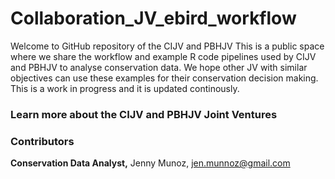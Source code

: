 # Collaboration_JV_ebird_workflow

Welcome to GitHub repository of the CIJV and PBHJV
This is a public space where we share the workflow and example R code pipelines used by  CIJV and PBHJV to analyse conservation data.  We hope other JV with similar objectives can use these examples for their conservation decision making. This is a work in progress and it is updated continously.

### Learn more about the CIJV and PBHJV Joint Ventures

### Contributors
**Conservation Data Analyst,** Jenny Munoz, jen.munnoz@gmail.com


